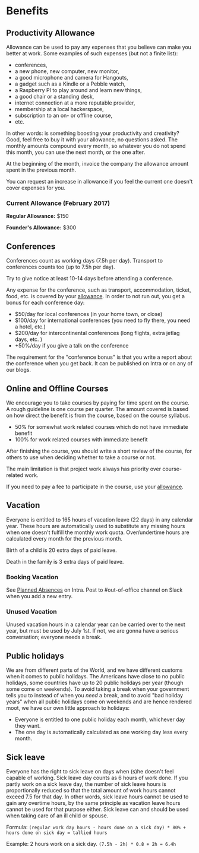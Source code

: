 # Benefits

## Productivity Allowance

Allowance can be used to pay any expenses that you believe can make you better at work. Some examples of such expenses (but not a finite list):

* conferences,
* a new phone, new computer, new monitor,
* a good microphone and camera for Hangouts,
* a gadget such as a Kindle or a Pebble watch,
* a Raspberry PI to play around and learn new things,
* a good chair or a standing desk,
* internet connection at a more reputable provider,
* membership at a local hackerspace,
* subscription to an on- or offline course,
* etc.

In other words: is something boosting your productivity and creativity? Good, feel free to buy it with your allowance, no questions asked. The monthly amounts compound every month, so whatever you do not spend this month, you can use the next month, or the one after.

At the beginning of the month, invoice the company the allowance amount spent in the previous month.

You can request an increase in allowance if you feel the current one doesn't cover expenses for you.

### Current Allowance (February 2017)

**Regular Allowance:** $150

**Founder's Allowance:** $300

## Conferences

Conferences count as working days (7.5h per day). Transport to conferences counts too (up to 7.5h per day).

Try to give notice at least 10-14 days before attending a conference.

Any expense for the conference, such as transport, accommodation, ticket, food, etc. is covered by your [allowance](#productivity-allowance). In order to not run out, you get a bonus for each conference day:
* $50/day for local conferences (in your home town, or close)
* $100/day for international conferences (you need to fly there, you need a hotel, etc.)
* $200/day for intercontinental conferences (long flights, extra jetlag days, etc. )
* +50%/day if you give a talk on the conference

The requirement for the "conference bonus" is that you write a report about the conference when you get back. It can be published on Intra or on any of our blogs. 


## Online and Offline Courses

We encourage you to take courses by paying for time spent on the course. A rough guideline is one course per quarter. The amount covered is based on how direct the benefit is from the course, based on the course syllabus.

* 50% for somewhat work related courses which do not have immediate benefit
* 100% for work related courses with immediate benefit

After finishing the course, you should write a short review of the course, for others to use when deciding whether to take a course or not.

The main limitation is that project work always has priority over course-related work.

If you need to pay a fee to participate in the course, use your [allowance](#productivity-allowance).



## Vacation

Everyone is entitled to 165 hours of vacation leave (22 days) in any calendar year. These hours are automatically used to substitute any missing hours when one doesn't fulfill the monthly work quota. Over/undertime hours are calculated every month for the previous month.

Birth of a child is 20 extra days of paid leave.

Death in the family is 3 extra days of paid leave.

### Booking Vacation

See [Planned Absences](https://intra.niteoweb.com/resolveuid/dcf71b9c6b17430789ace610c9ac384a) on Intra. Post to #out-of-office channel on Slack when you add a new entry.

### Unused Vacation

Unused vacation hours in a calendar year can be carried over to the next year, but must be used by July 1st. If not, we are gonna have a serious conversation; everyone needs a break.

## Public holidays

We are from different parts of the World, and we have different customs when it comes to public holidays. The Americans have close to no public holidays, some countries have up to 20 public holidays per year (though some come on weekends). To avoid taking a break when your government tells you to instead of when you *need* a break, and to avoid "bad holiday years" when all public holidays come on weekends and are hence rendered moot, we have our own little approach to holidays:

* Everyone is entitled to one public holiday each month, whichever day they want.
* The one day is automatically calculated as one working day less every month.


## Sick leave

Everyone has the right to sick leave on days when (s)he doesn't feel capable of working. Sick leave day counts as 6 hours of work done. If you partly work on a sick leave day, the number of sick leave hours is proportionally reduced so that the total amount of work hours cannot exceed 7.5 for that day. In other words, sick leave hours cannot be used to gain any overtime hours, by the same principle as vacation leave hours cannot be used for that purpose either. Sick leave can and should be used when taking care of an ill child or spouse.

Formula: `(regular work day hours - hours done on a sick day) * 80% + hours done on sick day = tallied hours`

Example: 2 hours work on a sick day. `(7.5h - 2h) * 0.8 + 2h = 6.4h`

